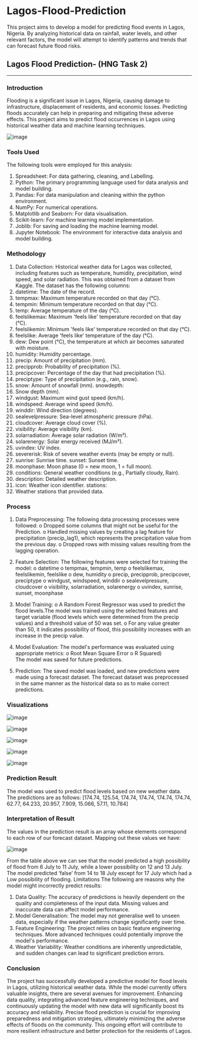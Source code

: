 # Lagos-Flood-Prediction
This project aims to develop a model for predicting flood events in Lagos, Nigeria. By analyzing historical data on rainfall, water levels, and other relevant factors, the model will attempt to identify patterns and trends that can forecast future flood risks.

## Lagos Flood Prediction- (HNG Task 2)
---

### Introduction
Flooding is a significant issue in Lagos, Nigeria, causing damage to infrastructure, displacement of residents, and economic losses. Predicting floods accurately can help in preparing and mitigating these adverse effects. This project aims to predict flood occurrences in Lagos using historical weather data and machine learning techniques.

![image](https://github.com/kingsleyosunkwo/Lagos-Flood-Prediction--HNG-Task-2-/assets/171164581/cdc0d0b6-5a59-4b12-ba24-05ae755239a6)

### Tools Used
The following tools were employed for this analysis:
1.	Spreadsheet: For data gathering, cleaning, and Labelling.
2.	Python: The primary programming language used for data analysis and model building.
3.	Pandas: For data manipulation and cleaning within the python environment.
4.	NumPy: For numerical operations.
5.	Matplotlib and Seaborn: For data visualisation.
6.	Scikit-learn: For machine learning model implementation.
7.	Joblib: For saving and loading the machine learning model.
8.	Jupyter Notebook: The environment for interactive data analysis and model building.


### Methodology
1.	Data Collection: Historical weather data for Lagos was collected, including features such as temperature, humidity, precipitation, wind speed, and solar radiation. This was obtained from a dataset from Kaggle.
The dataset has the following columns:
1.	datetime: The date of the record. 
2.	tempmax: Maximum temperature recorded on that day (°C). 
3.	tempmin: Minimum temperature recorded on that day (°C). 
4.	temp: Average temperature of the day (°C).
5.	 feelslikemax: Maximum 'feels like' temperature recorded on that day (°C). 
6.	feelslikemin: Minimum 'feels like' temperature recorded on that day (°C). 
7.	feelslike: Average 'feels like' temperature of the day (°C). 
8.	dew: Dew point (°C), the temperature at which air becomes saturated with moisture.
9.	 humidity: Humidity percentage.
10.	 precip: Amount of precipitation (mm). 
11.	precipprob: Probability of precipitation (%). 
12.	precipcover: Percentage of the day that had precipitation (%). 
13.	preciptype: Type of precipitation (e.g., rain, snow).
14.	 snow: Amount of snowfall (mm). snowdepth: 
15.	Snow depth (mm).
16.	 windgust: Maximum wind gust speed (km/h). 
17.	windspeed: Average wind speed (km/h).
18.	 winddir: Wind direction (degrees). 
19.	sealevelpressure: Sea-level atmospheric pressure (hPa). 
20.	cloudcover: Average cloud cover (%). 
21.	visibility: Average visibility (km). 
22.	solarradiation: Average solar radiation (W/m²). 
23.	solarenergy: Solar energy received (MJ/m²).
24.	 uvindex: UV index.
25.	 severerisk: Risk of severe weather events (may be empty or null).
26.	 sunrise: Sunrise time. sunset: Sunset time. 
27.	moonphase: Moon phase (0 = new moon, 1 = full moon). 
28.	conditions: General weather conditions (e.g., Partially cloudy, Rain).
29.	 description: Detailed weather description.
30.	 icon: Weather icon identifier. stations: 
31.	Weather stations that provided data.

### Process

1.	Data Preprocessing: The following data processing processes were followed:
o	Dropped some columns that might not be useful for the Prediction.
o	Handled missing values by creating a lag feature for precipitation (precip_lag1), which represents the precipitation value from the previous day.
o	Dropped rows with missing values resulting from the lagging operation.

2.	Feature Selection: The following features were selected for training the model:
o	datetime
o	tempmax, tempmin, temp
o	feelslikemax, feelslikemin, feelslike
o	dew, humidity
o	precip, precipprob, precipcover, preciptype
o	windgust, windspeed, winddir
o	sealevelpressure, cloudcover
o	visibility, solarradiation, solarenergy
o	uvindex, sunrise, sunset, moonphase

3.	Model Training:
o	A Random Forest Regressor was used to predict the flood levels.The model was trained using the selected features and target variable (flood levels which were determined from the precip values) and a threshold value of 50 was set. 
o	For any value greater than 50, it indicates possibility of flood, this possibility increases with an increase in the precip value.


4.	Model Evaluation: The model's performance was evaluated using appropriate metrics:
o	Root Mean Square Error
o	R Squared)  
The model was saved for future predictions.
5.	Prediction: The saved model was loaded, and new predictions were made using a forecast dataset. The forecast dataset was preprocessed in the same manner as the historical data so as to make correct predictions.

### Visualizations

![image](https://github.com/kingsleyosunkwo/Lagos-Flood-Prediction--HNG-Task-2-/assets/171164581/d224b071-1ef6-4209-888f-b2a03f00da57)


![image](https://github.com/kingsleyosunkwo/Lagos-Flood-Prediction--HNG-Task-2-/assets/171164581/a966a864-9e38-40fc-8782-c28dfce0d6cf)


![image](https://github.com/kingsleyosunkwo/Lagos-Flood-Prediction--HNG-Task-2-/assets/171164581/f8d576ff-e6ef-4841-8603-a1283e1ec9aa)


![image](https://github.com/kingsleyosunkwo/Lagos-Flood-Prediction--HNG-Task-2-/assets/171164581/44a7e965-7298-4f00-a1d5-a3a63fea46de)


![image](https://github.com/kingsleyosunkwo/Lagos-Flood-Prediction--HNG-Task-2-/assets/171164581/8c8fb143-950c-4fc6-b52e-f30e9a72f48e)



### Prediction Result
The model was used to predict flood levels based on new weather data. The predictions are as follows:
[174.74, 125.54, 174.74, 174.74, 174.74, 174.74, 62.77, 64.233, 20.957, 7.909, 15.066, 57.11, 10.784]

### Interpretation of Result
The values in the prediction result is an array whose elements correspond to each row of our forecast dataset. Mapping out these values we have:

![image](https://github.com/kingsleyosunkwo/Lagos-Flood-Prediction--HNG-Task-2-/assets/171164581/12a223f3-0e7f-479c-b7d6-a213043104d7)

From the table above we can see that the model predicted a high possibility of flood from 6 July to 11 July, while a lower possibility on 12 and 13 July. The model predicted ‘false’ from 14 to 18 July except for 17 July which had a Low possibility of flooding. 
Limitations
The following are reasons why the model might incorrectly predict results:
1.	Data Quality: The accuracy of predictions is heavily dependent on the quality and completeness of the input data. Missing values and inaccurate data can affect model performance.
2.	Model Generalisation: The model may not generalise well to unseen data, especially if the weather patterns change significantly over time.
3.	Feature Engineering: The project relies on basic feature engineering techniques. More advanced techniques could potentially improve the model's performance.
4.	Weather Variability: Weather conditions are inherently unpredictable, and sudden changes can lead to significant prediction errors.

### Conclusion
The project has successfully developed a predictive model for flood levels in Lagos, utilizing historical weather data. While the model currently offers valuable insights, there are several avenues for improvement. Enhancing data quality, integrating advanced feature engineering techniques, and continuously updating the model with new data will significantly boost its accuracy and reliability. Precise flood prediction is crucial for improving preparedness and mitigation strategies, ultimately minimizing the adverse effects of floods on the community. This ongoing effort will contribute to more resilient infrastructure and better protection for the residents of Lagos.







